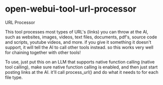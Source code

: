 # open-webui-tool-url-processor
URL Processor

This tool processes most types of URL's (links) you can throw at the AI, such as websites, images, videos, text files, documents, pdf's, source code and scripts, youtube videos, and more. if you give it something it doesn't support, it will tell the AI to call other tools instead. so this works very well for chaining together with other tools!

To use, just put this on an LLM that supports native function calling (native tool calling), make sure native function calling is enabled, and then just start posting links at the AI. it'll call process_url() and do what it needs to for each file type.
